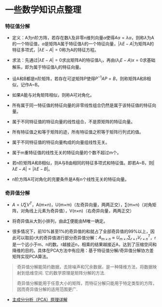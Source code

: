 # 一些数学知识点整理

### 特征值分解

* 定义：A为n阶方阵，若存在数*λ*及非零n维列向量*α*使得$Aα = λα$，则称*λ*为A的一个特征值，*α*是矩阵A属于特征值*λ*的一个特征向量，$|λE - A|$为矩阵A的特征多项式，$|λE - A| = 0$称为A的特征方程。

* 求法：先通过$|λE - A| = 0$求出矩阵A的特征值$λ_i$，再由$(λ_iE - A)x = 0$求基础解系，即为属于特征值$λ_i$的特征向量。

* 设A和B都是n阶矩阵，若存在可逆矩阵P使得$P^{-1}AP = B$，则称矩阵A和B相似，记作A~B。
* 如果A能与对角矩阵相似，则称A可对角化。
* 所有属于同一特征值的特征向量的非零线性组合仍然是属于该特征值的特征向量。
* 属于不同特征值的特征向量的线性组合，不是原矩阵的特征向量。
* 所有特征值之和等于矩阵的迹，所有特征值之积等于矩阵行列式的值。
* 属于不同特征值的特征向量构成的向量组线性无关。
* 属于m重特征值的线性无关的特征向量的个数不超过m个。
* 若n阶矩阵A和B相似，则A与B由相同的特征多项式和特征值。即若A~B，则$|λE - A| = |λE - B|$。
* n阶方阵A可对角化的充要条件是A有n个线性无关的特征向量。

### 奇异值分解

* $A = U∑V^{T}$，A(m×n)，U(m×m)（左奇异向量，两两正交），∑(m×n)（对角矩阵，对角线上元素为奇异值），V(n×n)（右奇异向量，两两正交）

* 将奇异值从大到小排列，由此∑便能由M唯一确定。
* 很多情况下，前10%甚至1%的奇异值的和就占了全部奇异值的99%以上，因此可以取前r大的奇异值进行部分奇异值分解：$A_{m×n} ≈ U_{m×r}∑_{r×r}V^{T}_{r×n}$，r是一个远小于m、n的数。r越接近n，相乘的结果越接近A，达到了压缩空间和降维的目的。具体在PCA方法中有应用：基于特征值分解/奇异值分解协方差矩阵实现PCA算法。

> 奇异值分解能简约数据，去除噪声和冗余数据，是一种降维方法，将数据映射到低维空间. 它的数学原理是矩阵分解的方法.
>
> 奇异值分解能用于任意大小的矩阵，而特征分解只能用于特定类型的方阵，因而奇异值分解的适用范围更广.

* [主成分分析（PCA）原理详解](https://blog.csdn.net/program_developer/article/details/80632779)